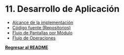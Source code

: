 # 11. Desarrollo de Aplicación

- [Alcance de la implementación](11.1/11.1.md)
- [Código fuente (Repositorios)](11.2/11.2.md)
- [Flujo de Pantallas por Módulo](11.3/11.3.md)
- [Flujo de Operaciones](11.4/11.4.md)

**[Regresar al README](../README.md)**